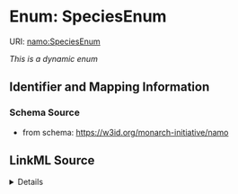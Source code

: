 # Enum: SpeciesEnum 



URI: [namo:SpeciesEnum](https://w3id.org/monarch-initiative/namo/SpeciesEnum)


_This is a dynamic enum_







## Identifier and Mapping Information






### Schema Source


* from schema: https://w3id.org/monarch-initiative/namo






## LinkML Source

<details>
```yaml
name: SpeciesEnum
from_schema: https://w3id.org/monarch-initiative/namo
rank: 1000
reachable_from:
  source_nodes:
  - NCBITaxon:1
  relationship_types:
  - rdfs:subClassOf
  is_direct: false

```
</details>